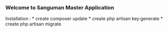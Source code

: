 ### Welcome to Sanguman Master Application

Installation :
    * create composer update
    * create php artisan key:generate
    * create php artisan migrate
